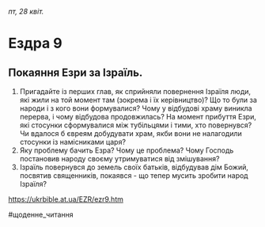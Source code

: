 
_пт, 28 квіт._

# Ездра 9

## Покаяння Езри за Ізраїль.
1. Пригадайте із перших глав, як сприйняли повернення Ізраїля люди, які жили на той момент там (зокрема і їх керівництво)? Що то були за народи і з кого вони формувалися? Чому у відбудові храму виникла перерва, і чому відбудова продовжилась? На момент прибуття Езри, які стосунки сформувалися між тубільцями і тими, хто повернувся? Чи вдалося б євреям добудувати храм, якби вони не налагодили стосунки із намісниками царя?
2. Яку проблему бачить Езра? Чому це проблема? Чому Господь постановив народу своєму утримуватися від змішування?
3. Ізраїль повернувся до земель своїх батьків, відбудував дім Божий, посвятив священників, покаявся - що тепер мусить зробити народ Ізраїля?

https://ukrbible.at.ua/EZR/ezr9.htm 

#щоденне_читання
